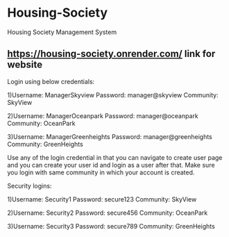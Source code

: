 # Housing-Society
Housing Society Management System
## https://housing-society.onrender.com/ link for website
Login using below credentials:

1)Username: ManagerSkyview
Password: manager@skyview
Community: SkyView

2)Username: ManagerOceanpark
Password: manager@oceanpark
Community: OceanPark

3)Username: ManagerGreenheights
Password: manager@greenheights
Community: GreenHeights

Use any of the login credential in that you can navigate to create user page and you can create your user id and login as a user after that.
Make sure you login with same community in which your account is created.

Security logins:

1)Username: Security1
Password: secure123
Community: SkyView

2)Username: Security2
Password: secure456
Community: OceanPark

3)Username: Security3
Password: secure789
Community: GreenHeights


